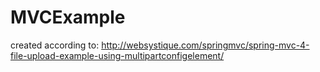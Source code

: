 # MVCExample

created according to: http://websystique.com/springmvc/spring-mvc-4-file-upload-example-using-multipartconfigelement/
